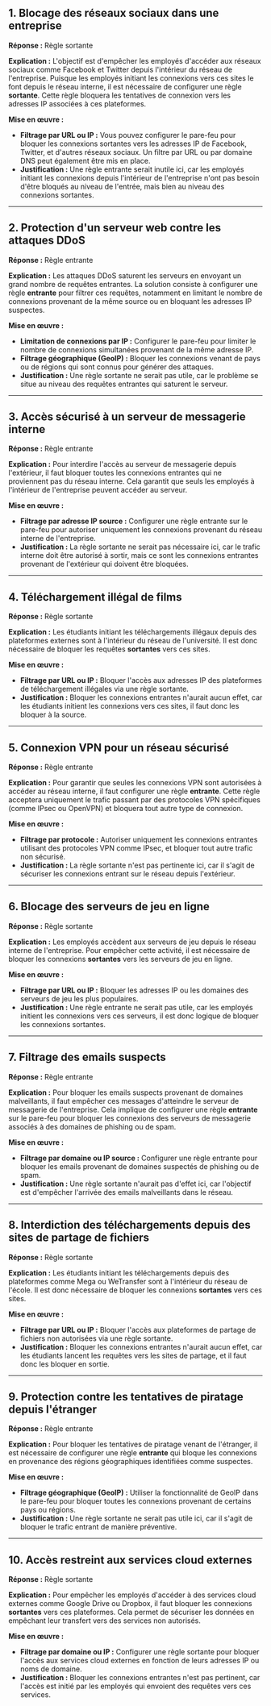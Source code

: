 

## 1. **Blocage des réseaux sociaux dans une entreprise**

**Réponse :** Règle sortante

**Explication :** L'objectif est d'empêcher les employés d'accéder aux réseaux sociaux comme Facebook et Twitter depuis l'intérieur du réseau de l'entreprise. Puisque les employés initiant les connexions vers ces sites le font depuis le réseau interne, il est nécessaire de configurer une règle **sortante**. Cette règle bloquera les tentatives de connexion vers les adresses IP associées à ces plateformes.

**Mise en œuvre :**
   - **Filtrage par URL ou IP :** Vous pouvez configurer le pare-feu pour bloquer les connexions sortantes vers les adresses IP de Facebook, Twitter, et d'autres réseaux sociaux. Un filtre par URL ou par domaine DNS peut également être mis en place.
   - **Justification :** Une règle entrante serait inutile ici, car les employés initiant les connexions depuis l'intérieur de l'entreprise n'ont pas besoin d'être bloqués au niveau de l'entrée, mais bien au niveau des connexions sortantes.

---

## 2. **Protection d'un serveur web contre les attaques DDoS**

**Réponse :** Règle entrante

**Explication :** Les attaques DDoS saturent les serveurs en envoyant un grand nombre de requêtes entrantes. La solution consiste à configurer une règle **entrante** pour filtrer ces requêtes, notamment en limitant le nombre de connexions provenant de la même source ou en bloquant les adresses IP suspectes.

**Mise en œuvre :**
   - **Limitation de connexions par IP :** Configurer le pare-feu pour limiter le nombre de connexions simultanées provenant de la même adresse IP.
   - **Filtrage géographique (GeoIP) :** Bloquer les connexions venant de pays ou de régions qui sont connus pour générer des attaques.
   - **Justification :** Une règle sortante ne serait pas utile, car le problème se situe au niveau des requêtes entrantes qui saturent le serveur.

---

## 3. **Accès sécurisé à un serveur de messagerie interne**

**Réponse :** Règle entrante

**Explication :** Pour interdire l'accès au serveur de messagerie depuis l'extérieur, il faut bloquer toutes les connexions entrantes qui ne proviennent pas du réseau interne. Cela garantit que seuls les employés à l'intérieur de l'entreprise peuvent accéder au serveur.

**Mise en œuvre :**
   - **Filtrage par adresse IP source :** Configurer une règle entrante sur le pare-feu pour autoriser uniquement les connexions provenant du réseau interne de l'entreprise.
   - **Justification :** La règle sortante ne serait pas nécessaire ici, car le trafic interne doit être autorisé à sortir, mais ce sont les connexions entrantes provenant de l'extérieur qui doivent être bloquées.

---

## 4. **Téléchargement illégal de films**

**Réponse :** Règle sortante

**Explication :** Les étudiants initiant les téléchargements illégaux depuis des plateformes externes sont à l'intérieur du réseau de l'université. Il est donc nécessaire de bloquer les requêtes **sortantes** vers ces sites.

**Mise en œuvre :**
   - **Filtrage par URL ou IP :** Bloquer l'accès aux adresses IP des plateformes de téléchargement illégales via une règle sortante.
   - **Justification :** Bloquer les connexions entrantes n'aurait aucun effet, car les étudiants initient les connexions vers ces sites, il faut donc les bloquer à la source.

---

## 5. **Connexion VPN pour un réseau sécurisé**

**Réponse :** Règle entrante

**Explication :** Pour garantir que seules les connexions VPN sont autorisées à accéder au réseau interne, il faut configurer une règle **entrante**. Cette règle acceptera uniquement le trafic passant par des protocoles VPN spécifiques (comme IPsec ou OpenVPN) et bloquera tout autre type de connexion.

**Mise en œuvre :**
   - **Filtrage par protocole :** Autoriser uniquement les connexions entrantes utilisant des protocoles VPN comme IPsec, et bloquer tout autre trafic non sécurisé.
   - **Justification :** La règle sortante n'est pas pertinente ici, car il s'agit de sécuriser les connexions entrant sur le réseau depuis l'extérieur.

---

## 6. **Blocage des serveurs de jeu en ligne**

**Réponse :** Règle sortante

**Explication :** Les employés accèdent aux serveurs de jeu depuis le réseau interne de l'entreprise. Pour empêcher cette activité, il est nécessaire de bloquer les connexions **sortantes** vers les serveurs de jeu en ligne.

**Mise en œuvre :**
   - **Filtrage par URL ou IP :** Bloquer les adresses IP ou les domaines des serveurs de jeu les plus populaires.
   - **Justification :** Une règle entrante ne serait pas utile, car les employés initient les connexions vers ces serveurs, il est donc logique de bloquer les connexions sortantes.

---

## 7. **Filtrage des emails suspects**

**Réponse :** Règle entrante

**Explication :** Pour bloquer les emails suspects provenant de domaines malveillants, il faut empêcher ces messages d'atteindre le serveur de messagerie de l'entreprise. Cela implique de configurer une règle **entrante** sur le pare-feu pour bloquer les connexions des serveurs de messagerie associés à des domaines de phishing ou de spam.

**Mise en œuvre :**
   - **Filtrage par domaine ou IP source :** Configurer une règle entrante pour bloquer les emails provenant de domaines suspectés de phishing ou de spam.
   - **Justification :** Une règle sortante n'aurait pas d'effet ici, car l'objectif est d'empêcher l'arrivée des emails malveillants dans le réseau.

---

## 8. **Interdiction des téléchargements depuis des sites de partage de fichiers**

**Réponse :** Règle sortante

**Explication :** Les étudiants initiant les téléchargements depuis des plateformes comme Mega ou WeTransfer sont à l'intérieur du réseau de l'école. Il est donc nécessaire de bloquer les connexions **sortantes** vers ces sites.

**Mise en œuvre :**
   - **Filtrage par URL ou IP :** Bloquer l'accès aux plateformes de partage de fichiers non autorisées via une règle sortante.
   - **Justification :** Bloquer les connexions entrantes n'aurait aucun effet, car les étudiants lancent les requêtes vers les sites de partage, et il faut donc les bloquer en sortie.

---

## 9. **Protection contre les tentatives de piratage depuis l'étranger**

**Réponse :** Règle entrante

**Explication :** Pour bloquer les tentatives de piratage venant de l'étranger, il est nécessaire de configurer une règle **entrante** qui bloque les connexions en provenance des régions géographiques identifiées comme suspectes.

**Mise en œuvre :**
   - **Filtrage géographique (GeoIP) :** Utiliser la fonctionnalité de GeoIP dans le pare-feu pour bloquer toutes les connexions provenant de certains pays ou régions.
   - **Justification :** Une règle sortante ne serait pas utile ici, car il s'agit de bloquer le trafic entrant de manière préventive.

---

## 10. **Accès restreint aux services cloud externes**

**Réponse :** Règle sortante

**Explication :** Pour empêcher les employés d'accéder à des services cloud externes comme Google Drive ou Dropbox, il faut bloquer les connexions **sortantes** vers ces plateformes. Cela permet de sécuriser les données en empêchant leur transfert vers des services non autorisés.

**Mise en œuvre :**
   - **Filtrage par domaine ou IP :** Configurer une règle sortante pour bloquer l'accès aux services cloud externes en fonction de leurs adresses IP ou noms de domaine.
   - **Justification :** Bloquer les connexions entrantes n'est pas pertinent, car l'accès est initié par les employés qui envoient des requêtes vers ces services.

